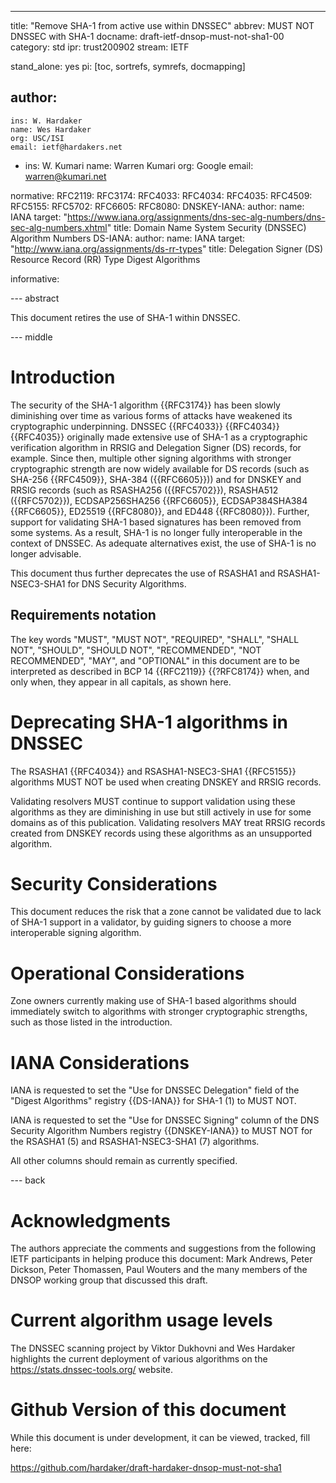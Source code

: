 ---
title: "Remove SHA-1 from active use within DNSSEC"
abbrev: MUST NOT DNSSEC with SHA-1
docname: draft-ietf-dnsop-must-not-sha1-00
category: std
ipr: trust200902
stream: IETF

stand_alone: yes
pi: [toc, sortrefs, symrefs, docmapping]

author:
  -
    ins: W. Hardaker
    name: Wes Hardaker
    org: USC/ISI
    email: ietf@hardakers.net
  -
    ins: W. Kumari
    name: Warren Kumari
    org: Google
    email: warren@kumari.net

normative:
  RFC2119:
  RFC3174:
  RFC4033:
  RFC4034:
  RFC4035:
  RFC4509:
  RFC5155:
  RFC5702:
  RFC6605:
  RFC8080:
  DNSKEY-IANA:
    author:
      name: IANA
    target: "https://www.iana.org/assignments/dns-sec-alg-numbers/dns-sec-alg-numbers.xhtml"
    title: Domain Name System Security (DNSSEC) Algorithm Numbers
  DS-IANA:
    author:
      name: IANA
    target: "http://www.iana.org/assignments/ds-rr-types"
    title: Delegation Signer (DS) Resource Record (RR) Type Digest Algorithms

informative:



--- abstract

This document retires the use of SHA-1 within DNSSEC.

--- middle

# Introduction

The security of the SHA-1 algorithm {{RFC3174}} has been slowly
diminishing over time as various forms of attacks have weakened its
cryptographic underpinning.  DNSSEC {{RFC4033}} {{RFC4034}}
{{RFC4035}} originally made extensive use of SHA-1 as a cryptographic
verification algorithm in RRSIG and Delegation Signer (DS) records,
for example.  Since then, multiple other signing algorithms with
stronger cryptographic strength are now widely available for DS
records (such as SHA-256 {{RFC4509}}, SHA-384 ({{RFC6605}})) and for
DNSKEY and RRSIG records (such as RSASHA256 ({{RFC5702}}), RSASHA512
({{RFC5702}}), ECDSAP256SHA256 {{RFC6605}}, ECDSAP384SHA384
{{RFC6605}}, ED25519 {{RFC8080}}, and ED448 {{RFC8080}}). Further,
support for validating SHA-1 based signatures has been removed from
some systems. As a result, SHA-1 is no longer fully interoperable in
the context of DNSSEC. As adequate alternatives exist, the use of SHA-1 is no
longer advisable.

This document thus further deprecates the use of RSASHA1 and
RSASHA1-NSEC3-SHA1 for DNS Security Algorithms.

## Requirements notation

   The key words "MUST", "MUST NOT", "REQUIRED", "SHALL", "SHALL NOT",
   "SHOULD", "SHOULD NOT", "RECOMMENDED", "NOT RECOMMENDED", "MAY",
   and "OPTIONAL" in this document are to be interpreted as described
   in BCP 14 {{RFC2119}} {{?RFC8174}} when, and only when, they appear
   in all capitals, as shown here.

# Deprecating SHA-1 algorithms in DNSSEC

The RSASHA1 {{RFC4034}} and RSASHA1-NSEC3-SHA1 {{RFC5155}} algorithms
MUST NOT be used when creating DNSKEY and RRSIG records.

Validating resolvers MUST continue to support validation using these
algorithms as they are diminishing in use but still actively in use
for some domains as of this publication.  Validating resolvers MAY
treat RRSIG records created from DNSKEY records using these algorithms
as an unsupported algorithm.

# Security Considerations

This document reduces the risk that a zone cannot be validated due
to lack of SHA-1 support in a validator, by guiding signers to choose
a more interoperable signing algorithm.

# Operational Considerations

Zone owners currently making use of SHA-1 based algorithms should
immediately switch to algorithms with stronger cryptographic strengths,
such as those listed in the introduction.

# IANA Considerations

IANA is requested to set the "Use for DNSSEC Delegation" field of the
"Digest Algorithms" registry {{DS-IANA}} for SHA-1 (1) to MUST NOT.

IANA is requested to set the "Use for DNSSEC Signing" column of the
DNS Security Algorithm Numbers registry {{DNSKEY-IANA}} to MUST NOT
for the RSASHA1 (5) and RSASHA1-NSEC3-SHA1 (7) algorithms.

All other columns should remain as currently specified.

--- back

# Acknowledgments

The authors appreciate the comments and suggestions from the following
IETF participants in helping produce this document: Mark Andrews,
Peter Dickson, Peter Thomassen, Paul Wouters and the many members of
the DNSOP working group that discussed this draft.

# Current algorithm usage levels

The DNSSEC scanning project by Viktor Dukhovni and Wes Hardaker
highlights the current deployment of various algorithms on the
https://stats.dnssec-tools.org/ website.

<RFC Editor: please delete this section upon publication>

# Github Version of this document

While this document is under development, it can be viewed, tracked,
fill here:

https://github.com/hardaker/draft-hardaker-dnsop-must-not-sha1

